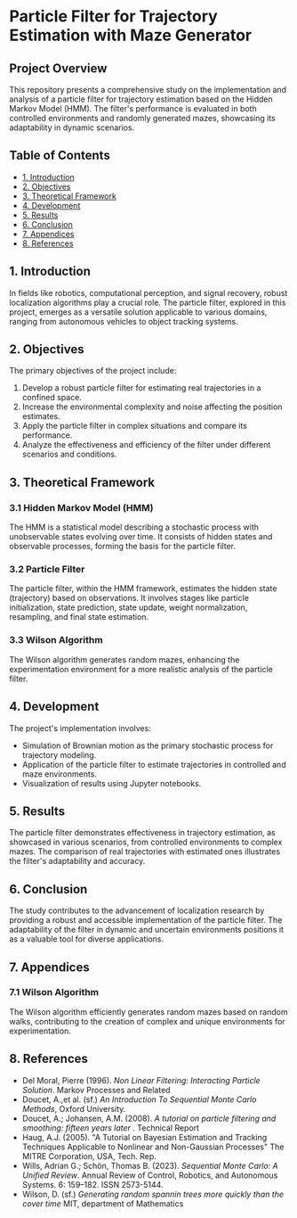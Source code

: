 # Particle Filter for Trajectory Estimation with Maze Generator

## Project Overview

This repository presents a comprehensive study on the implementation and analysis of a particle filter for trajectory estimation based on the Hidden Markov Model (HMM). The filter's performance is evaluated in both controlled environments and randomly generated mazes, showcasing its adaptability in dynamic scenarios.

## Table of Contents

- [1. Introduction](#1-introduction)
- [2. Objectives](#2-objectives)
- [3. Theoretical Framework](#3-theoretical-framework)
- [4. Development](#4-development)
- [5. Results](#5-results)
- [6. Conclusion](#6-conclusion)
- [7. Appendices](#7-appendices)
- [8. References](#8-references)

## 1. Introduction

In fields like robotics, computational perception, and signal recovery, robust localization algorithms play a crucial role. The particle filter, explored in this project, emerges as a versatile solution applicable to various domains, ranging from autonomous vehicles to object tracking systems.

## 2. Objectives

The primary objectives of the project include:

1. Develop a robust particle filter for estimating real trajectories in a confined space.
2. Increase the environmental complexity and noise affecting the position estimates.
3. Apply the particle filter in complex situations and compare its performance.
4. Analyze the effectiveness and efficiency of the filter under different scenarios and conditions.

## 3. Theoretical Framework

### 3.1 Hidden Markov Model (HMM)

The HMM is a statistical model describing a stochastic process with unobservable states evolving over time. It consists of hidden states and observable processes, forming the basis for the particle filter.

### 3.2 Particle Filter

The particle filter, within the HMM framework, estimates the hidden state (trajectory) based on observations. It involves stages like particle initialization, state prediction, state update, weight normalization, resampling, and final state estimation.

### 3.3 Wilson Algorithm

The Wilson algorithm generates random mazes, enhancing the experimentation environment for a more realistic analysis of the particle filter.

## 4. Development

The project's implementation involves:

- Simulation of Brownian motion as the primary stochastic process for trajectory modeling.
- Application of the particle filter to estimate trajectories in controlled and maze environments.
- Visualization of results using Jupyter notebooks.

## 5. Results

The particle filter demonstrates effectiveness in trajectory estimation, as showcased in various scenarios, from controlled environments to complex mazes. The comparison of real trajectories with estimated ones illustrates the filter's adaptability and accuracy.

## 6. Conclusion

The study contributes to the advancement of localization research by providing a robust and accessible implementation of the particle filter. The adaptability of the filter in dynamic and uncertain environments positions it as a valuable tool for diverse applications.

## 7. Appendices

### 7.1 Wilson Algorithm

The Wilson algorithm efficiently generates random mazes based on random walks, contributing to the creation of complex and unique environments for experimentation.

## 8. References


- Del Moral, Pierre (1996). *Non Linear Filtering: Interacting Particle Solution*. Markov Processes and Related 
- Doucet, A.,et al. (sf.) *An Introduction To Sequential Monte Carlo Methods*, Oxford University.
- Doucet, A.; Johansen, A.M. (2008). *A tutorial on particle filtering and smoothing: fifteen years later* . Technical Report
- Haug, A.J. (2005). "A Tutorial on Bayesian Estimation and Tracking Techniques Applicable to Nonlinear and Non-Gaussian Processes" The MITRE Corporation, USA, Tech. Rep.
- Wills, Adrian G.; Schön, Thomas B. (2023). *Sequential Monte Carlo: A Unified Review*. Annual Review of Control, Robotics, and Autonomous Systems. 6: 159–182.  ISSN 2573-5144.
- Wilson, D. (sf.) *Generating random spannin trees more quickly than the cover time* MIT, department of Mathematics
